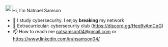 <img src="https://media.giphy.com/media/hvRJCLFzcasrR4ia7z/giphy.gif" width="22">Hi, I’m Natnael Samson

- 👀 I study cybersecurity. I enjoy **breaking** my network
- 🌱 Extracurricular: cybersecurity club (https://discord.gg/Heq9vAmCqG)
- 📫 How to reach me natsamson04@gmail.com or https://www.linkedin.com/in/nsamson04/

<!---
natsamson04/natsamson04 is a ✨ special ✨ repository because its `README.md` (this file) appears on your GitHub profile.
You can click the Preview link to take a look at your changes.
--->
